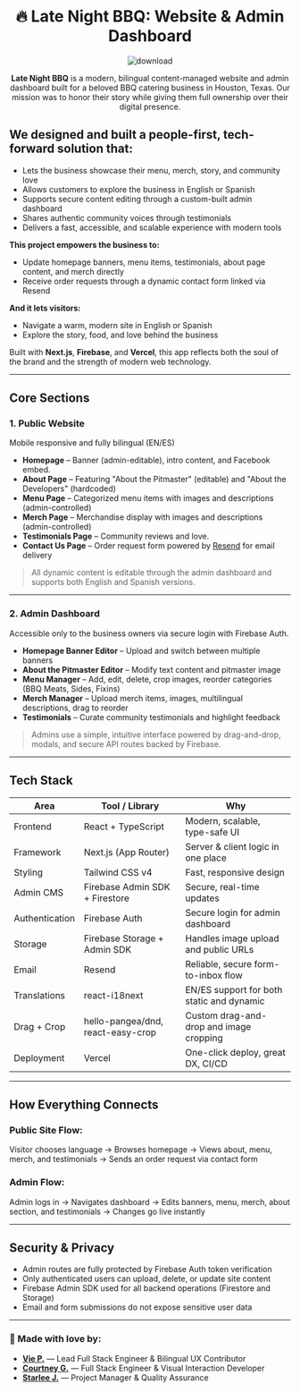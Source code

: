 <div align="center">
  
# 🔥 Late Night BBQ: Website & Admin Dashboard

![download](https://github.com/user-attachments/assets/28ff98f5-86c8-49cb-9712-ebbc05e11616)


**Late Night BBQ** is a modern, bilingual content-managed website and admin dashboard built for a beloved BBQ catering business in Houston, Texas. Our mission was to honor their story while giving them full ownership over their digital presence.

</div>

## We designed and built a people-first, tech-forward solution that:

- Lets the business showcase their menu, merch, story, and community love
- Allows customers to explore the business in English or Spanish
- Supports secure content editing through a custom-built admin dashboard
- Shares authentic community voices through testimonials
- Delivers a fast, accessible, and scalable experience with modern tools

**This project empowers the business to:**
- Update homepage banners, menu items, testimonials, about page content, and merch directly
- Receive order requests through a dynamic contact form linked via Resend

**And it lets visitors:**
- Navigate a warm, modern site in English or Spanish
- Explore the story, food, and love behind the business

Built with **Next.js**, **Firebase**, and **Vercel**, this app reflects both the soul of the brand and the strength of modern web technology.

---

## Core Sections

### 1. Public Website
Mobile responsive and fully bilingual (EN/ES)

- **Homepage** – Banner (admin-editable), intro content, and Facebook embed.
- **About Page** – Featuring "About the Pitmaster" (editable) and "About the Developers" (hardcoded)
- **Menu Page** – Categorized menu items with images and descriptions (admin-controlled)
- **Merch Page** – Merchandise display with images and descriptions (admin-controlled)
- **Testimonials Page** – Community reviews and love.
- **Contact Us Page** – Order request form powered by [Resend](https://resend.com/) for email delivery

> All dynamic content is editable through the admin dashboard and supports both English and Spanish versions.

---

### 2. Admin Dashboard
Accessible only to the business owners via secure login with Firebase Auth.

-  **Homepage Banner Editor** – Upload and switch between multiple banners
-  **About the Pitmaster Editor** – Modify text content and pitmaster image
-  **Menu Manager** – Add, edit, delete, crop images, reorder categories (BBQ Meats, Sides, Fixins)
-  **Merch Manager** – Upload merch items, images, multilingual descriptions, drag to reorder
-  **Testimonials** – Curate community testimonials and highlight feedback

> Admins use a simple, intuitive interface powered by drag-and-drop, modals, and secure API routes backed by Firebase.

---

##  Tech Stack

| Area               | Tool / Library                     | Why                                         |
| ------------------|-------------------------------------|---------------------------------------------|
| Frontend          | React + TypeScript                  | Modern, scalable, type-safe UI              |
| Framework         | Next.js (App Router)                | Server & client logic in one place          |
| Styling           | Tailwind CSS v4                     | Fast, responsive design                     |
| Admin CMS         | Firebase Admin SDK + Firestore     | Secure, real-time updates                   |
| Authentication    | Firebase Auth                      | Secure login for admin dashboard            |
| Storage           | Firebase Storage + Admin SDK       | Handles image upload and public URLs        |
| Email             | Resend                              | Reliable, secure form-to-inbox flow         |
| Translations      | react-i18next                       | EN/ES support for both static and dynamic   |
| Drag + Crop       | hello-pangea/dnd, react-easy-crop   | Custom drag-and-drop and image cropping     |
| Deployment        | Vercel                              | One-click deploy, great DX, CI/CD           |

---

## How Everything Connects

### Public Site Flow:
Visitor chooses language → Browses homepage → Views about, menu, merch, and testimonials → Sends an order request via contact form

### Admin Flow:
Admin logs in → Navigates dashboard → Edits banners, menu, merch, about section, and testimonials → Changes go live instantly

---

## Security & Privacy

- Admin routes are fully protected by Firebase Auth token verification
- Only authenticated users can upload, delete, or update site content
- Firebase Admin SDK used for all backend operations (Firestore and Storage)
- Email and form submissions do not expose sensitive user data

---

### 💖 Made with love by:

- **[Vie P.](https://whatdoyouknowaboutlove.com/viep/)** —  Lead Full Stack Engineer & Bilingual UX Contributor  
- **[Courtney G.](https://github.com/grahacr)** — Full Stack Engineer & Visual Interaction Developer  
- **[Starlee J.](https://github.com/starles-barkley)** — Project Manager & Quality Assurance




